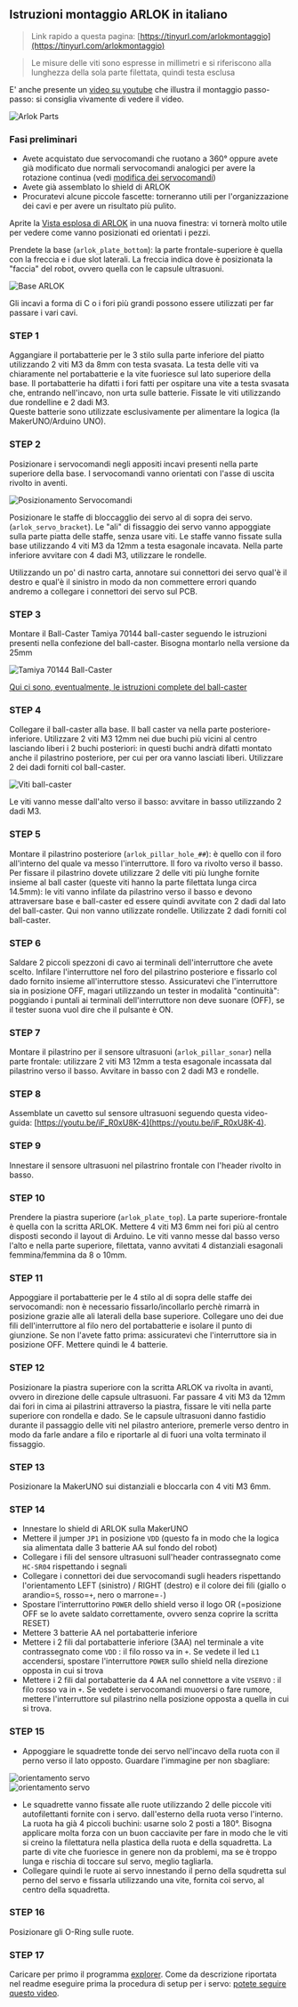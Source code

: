 ## Istruzioni montaggio ARLOK in italiano

> Link rapido a questa pagina: [https://tinyurl.com/arlokmontaggio](https://tinyurl.com/arlokmontaggio)  

> Le misure delle viti sono espresse in millimetri e si riferiscono alla lunghezza della sola parte filettata, quindi testa esclusa

E' anche presente un [video su youtube](https://youtu.be/yHwYimkA6Dw) che illustra il montaggio passo-passo: si consiglia vivamente di vedere il video.

![Arlok Parts](../media/arlok_parts.jpg)  

### Fasi preliminari

- Avete acquistato due servocomandi che ruotano a 360° oppure avete già modificato due normali servocomandi analogici per avere la rotazione continua (vedi [modifica dei servocomandi](servo_mod.md))
- Avete già assemblato lo shield di ARLOK
- Procuratevi alcune piccole fascette: torneranno utili per l'organizzazione dei cavi e per avere un risultato più pulito.

Aprite la [Vista esplosa di ARLOK](./media/arlok_3d_exploded.stl) in una nuova finestra: vi tornerà molto utile per vedere come vanno posizionati ed orientati i pezzi.

Prendete la base (`arlok_plate_bottom`): la parte frontale-superiore è quella con la freccia e i due slot laterali. La freccia indica dove è posizionata la "faccia" del robot, ovvero quella con le capsule ultrasuoni.

![Base ARLOK](../media/instructions/plate_bottom_overview.png)

Gli incavi a forma di C o i fori più grandi possono essere utilizzati per far passare i vari cavi.

### STEP 1
Aggangiare il portabatterie per le 3 stilo sulla parte inferiore del piatto utilizzando 2 viti M3 da 8mm con testa svasata.
La testa delle viti va chiaramente nel portabatterie e la vite fuoriesce sul lato superiore della base. Il portabatterie ha difatti i fori fatti per ospitare una vite a testa svasata che, entrando nell'incavo, non urta sulle batterie. Fissate le viti utilizzando due rondelline e 2 dadi M3.  
Queste batterie sono utilizzate esclusivamente per alimentare la logica (la MakerUNO/Arduino UNO).

### STEP 2
Posizionare i servocomandi negli appositi incavi presenti nella parte superiore della base. I servocomandi vanno orientati con l'asse di uscita rivolto in aventi.

![Posizionamento Servocomandi](../media/instructions/servo_alignment.png)

Posizionare le staffe di bloccagglio dei servo al di sopra dei servo. (`arlok_servo_bracket`). Le "ali" di fissaggio dei servo vanno appoggiate sulla parte piatta delle staffe, senza usare viti. Le staffe vanno fissate sulla base utilizzando 4 viti M3 da 12mm a testa esagonale incavata. Nella parte inferiore avvitare con 4 dadi M3, utilizzare le rondelle.

Utilizzando un po' di nastro carta, annotare sui connettori dei servo qual'è il destro e qual'è il sinistro in modo da non commettere errori quando andremo a collegare i connettori dei servo sul PCB.

### STEP 3
Montare il Ball-Caster Tamiya 70144 ball-caster seguendo le istruzioni presenti nella confezione del ball-caster. Bisogna montarlo nella versione da 25mm 

![Tamiya 70144 Ball-Caster](../media/instructions/ball_caster_25mm.png)

[Qui ci sono, eventualmente, le istruzioni complete del ball-caster](../media/instructions/ball_caster_instructions.png)

### STEP 4
Collegare il ball-caster alla base. Il ball caster va nella parte posteriore-inferiore. Utilizzare 2 viti M3 12mm nei due buchi più vicini al centro lasciando liberi i 2 buchi posteriori: in questi buchi andrà difatti montato anche il pilastrino posteriore, per cui per ora vanno lasciati liberi. Utilizzare 2 dei dadi forniti col ball-caster.

![Viti ball-caster](../media/instructions/ballcaster_first_screws.png)

Le viti vanno messe dall'alto verso il basso: avvitare in basso utilizzando 2 dadi M3.

### STEP 5
Montare il pilastrino posteriore (`arlok_pillar_hole_##`): è quello con il foro all'interno del quale va messo l'interruttore. Il foro va rivolto verso il basso. Per fissare il pilastrino dovete utilizzare 2 delle viti più lunghe fornite insieme al ball caster (queste viti hanno la parte filettata lunga circa 14.5mm): le viti vanno infilate da pilastrino verso il basso e devono attraversare base e ball-caster ed essere quindi avvitate con 2 dadi dal lato del ball-caster. Qui non vanno utilizzate rondelle. Utilizzate 2 dadi forniti col ball-caster.

### STEP 6
Saldare 2 piccoli spezzoni di cavo ai terminali dell'interruttore che avete scelto. Infilare l'interruttore nel foro del pilastrino posteriore e fissarlo col dado fornito insieme all'interruttore stesso. Assicuratevi che l'interruttore sia in posizione OFF, magari utilizzando un tester in modalità "continuità": poggiando i puntali ai terminali dell'interruttore non deve suonare (OFF), se il tester suona vuol dire che il pulsante è ON.

### STEP 7
Montare il pilastrino per il sensore ultrasuoni (`arlok_pillar_sonar`) nella parte frontale: utilizzare 2 viti M3 12mm a testa esagonale incassata dal pilastrino verso il basso. Avvitare in basso con 2 dadi M3 e rondelle.

### STEP 8
Assemblate un cavetto sul sensore ultrasuoni seguendo questa video-guida: [https://youtu.be/iF_R0xU8K-4](https://youtu.be/iF_R0xU8K-4).

### STEP 9
Innestare il sensore ultrasuoni nel pilastrino frontale con l'header rivolto in basso.

### STEP 10
Prendere la piastra superiore (`arlok_plate_top`). La parte superiore-frontale è quella con la scritta ARLOK. Mettere 4 viti M3 6mm nei fori più al centro disposti secondo il layout di Arduino. Le viti vanno messe dal basso verso l'alto e nella parte superiore, filettata, vanno avvitati 4 distanziali esagonali femmina/femmina da 8 o 10mm.

### STEP 11
Appoggiare il portabatterie per le 4 stilo al di sopra delle staffe dei servocomandi: non è necessario fissarlo/incollarlo perchè rimarrà in posizione grazie alle ali laterali della base superiore. Collegare uno dei due fili dell'interruttore al filo nero del portabatterie e isolare il punto di giunzione. Se non l'avete fatto prima: assicuratevi che l'interruttore sia in posizione OFF. Mettere quindi le 4 batterie.

### STEP 12
Posizionare la piastra superiore con la scritta ARLOK va rivolta in avanti, ovvero in direzione delle capsule ultrasuoni. Far passare 4 viti M3 da 12mm dai fori in cima ai pilastrini attraverso la piastra, fissare le viti nella parte superiore con rondella e dado. Se le capsule ultrasuoni danno fastidio durante il passaggio delle viti nel pilastro anteriore, premerle verso dentro in modo da farle andare a filo e riportarle al di fuori una volta terminato il fissaggio.

### STEP 13
Posizionare la MakerUNO sui distanziali e bloccarla con 4 viti M3 6mm.

### STEP 14
- Innestare lo shield di ARLOK sulla MakerUNO
- Mettere il jumper `JP1` in posizione `VDD` (questo fa in modo che la logica sia alimentata dalle 3 batterie AA sul fondo del robot)
- Collegare i fili del sensore ultrasuoni sull'header contrassegnato come `HC-SR04` rispettando i segnali
- Collegare i connettori dei due servocomandi sugli headers rispettando l'orientamento LEFT (sinistro) / RIGHT (destro) e il colore dei fili (giallo o arandio=`S`, rosso=`+`, nero o marrone=`-`)
- Spostare l'interruttorino `POWER` dello shield verso il logo OR (=posizione OFF se lo avete saldato correttamente, ovvero senza coprire la scritta RESET)
- Mettere 3 batterie AA nel portabatterie inferiore
- Mettere i 2 fili dal portabatterie inferiore (3AA) nel terminale a vite contrassegnato come `VDD` : il filo rosso va in `+`. Se vedete il led `L1` accendersi, spostare l'interruttore `POWER` sullo shield nella direzione opposta in cui si trova
- Mettere i 2 fili dal portabatterie da 4 AA nel connettore a vite `VSERVO` : il filo rosso va in `+`. Se vedete i servocomandi muoversi o fare rumore, mettere l'interruttore sul pilastrino nella posizione opposta a quella in cui si trova.

### STEP 15
- Appoggiare le squadrette tonde dei servo nell'incavo della ruota con il perno verso il lato opposto. Guardare l'immagine per non sbagliare:

![orientamento servo](../media/instructions/arlok_servo_hub_orientation.png)  
![orientamento servo](../media/instructions/arlok_servo_hub_orientation2.png)

- Le squadrette vanno fissate alle ruote utilizzando 2 delle piccole viti autofilettanti fornite con i servo. dall'esterno della ruota verso l'interno. La ruota ha già 4 piccoli buchini: usarne solo 2 posti a 180°. Bisogna applicare molta forza con un buon cacciavite per fare in modo che le viti si creino la filettatura nella plastica della ruota e della squadretta. La parte di vite che fuoriesce in genere non da problemi, ma se è troppo lunga e rischia di toccare sul servo, meglio tagliarla.
- Collegare quindi le ruote ai servo innestando il perno della squdretta sul perno del servo e fissarla utilizzando una vite, fornita coi servo, al centro della squadretta. 

### STEP 16
Posizionare gli O-Ring sulle ruote.

### STEP 17
Caricare per primo il programma [explorer](../arduino/explorer). Come da descrizione riportata nel readme eseguire prima la procedura di setup per i servo: [potete seguire questo video](https://youtu.be/qzJxrcuSvpU).